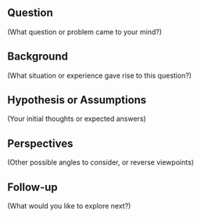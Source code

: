 ## Question

(What question or problem came to your mind?)

## Background

(What situation or experience gave rise to this question?)

## Hypothesis or Assumptions

(Your initial thoughts or expected answers)

## Perspectives

(Other possible angles to consider, or reverse viewpoints)

## Follow-up

(What would you like to explore next?)
